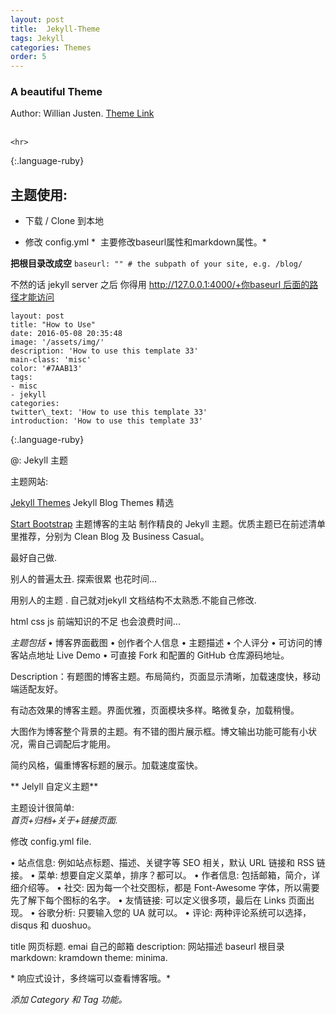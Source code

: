 ```yaml
---
layout: post
title:  Jekyll-Theme
tags: Jekyll
categories: Themes
order: 5
--- 
```


### A beautiful Theme

Author: Willian Justen. [Theme Link][1]  
&nbsp;


~~~
<hr>
~~~
{:.language-ruby}


## 主题使用:

- 下载 / Clone 到本地

- 修改 config.yml
*  主要修改baseurl属性和markdown属性。*

**把根目录改成空**
`baseurl: "" # the subpath of your site, e.g. /blog/`

不然的话 jekyll server 之后 
你得用 [http://127.0.0.1:4000/+你baseurl 后面的路径才能访问][2]


~~~
layout: post
title: "How to Use"
date: 2016-05-08 20:35:48
image: '/assets/img/'
description: 'How to use this template 33'
main-class: 'misc'
color: '#7AAB13'
tags:
- misc
- jekyll
categories:
twitter\_text: 'How to use this template 33'
introduction: 'How to use this template 33'
~~~
{:.language-ruby}




\@: Jekyll 主题
 
主题网站:


[Jekyll Themes][3]  Jekyll Blog Themes 精选


[Start Bootstrap][4] 主题博客的主站
制作精良的 Jekyll 主题。优质主题已在前述清单里推荐，分别为 Clean Blog 及 Business Casual。




最好自己做.


别人的普遍太丑. 探索很累 也花时间...

用别人的主题 . 自己就对jekyll 文档结构不太熟悉.不能自己修改.

html css js 前端知识的不足 也会浪费时间...





*主题包括*
• 博客界面截图
• 创作者个人信息
• 主题描述
• 个人评分
• 可访问的博客站点地址 Live Demo
• 可直接 Fork 和配置的 GitHub 仓库源码地址。



Description：有题图的博客主题。布局简约，页面显示清晰，加载速度快，移动端适配友好。



有动态效果的博客主题。界面优雅，页面模块多样。略微复杂，加载稍慢。


大图作为博客整个背景的主题。有不错的图片展示框。博文输出功能可能有小状况，需自己调配后才能用。


 简约风格，偏重博客标题的展示。加载速度蛮快。






** Jelyll 自定义主题**

主题设计很简单:  
*首页+归档+关于+链接页面.*


修改 config.yml file.


• 站点信息: 例如站点标题、描述、关键字等 SEO 相关，默认 URL 链接和 RSS 链接。
• 菜单: 想要自定义菜单，排序？都可以。
• 作者信息: 包括邮箱，简介，详细介绍等。
• 社交: 因为每一个社交图标，都是 Font-Awesome 字体，所以需要先了解下每个图标的名字。
• 友情链接: 可以定义很多项，最后在 Links 页面出现。
• 谷歌分析: 只要输入您的 UA 就可以。
• 评论: 两种评论系统可以选择，disqus 和 duoshuo。


title 网页标题. 
emai 自己的邮箱
description: 网站描述
baseurl  根目录
markdown: kramdown
theme: minima.








* 响应式设计，多终端可以查看博客哦。*



*添加 Category 和 Tag 功能。*























































































[1]:	http://jekyllthemes.org/themes/cards-jekyll-template/
[2]:	http://127.0.0.1:4000/
[3]:	http://jekyllthemes.org/
[4]:	https://startbootstrap.com/template-categories/all/